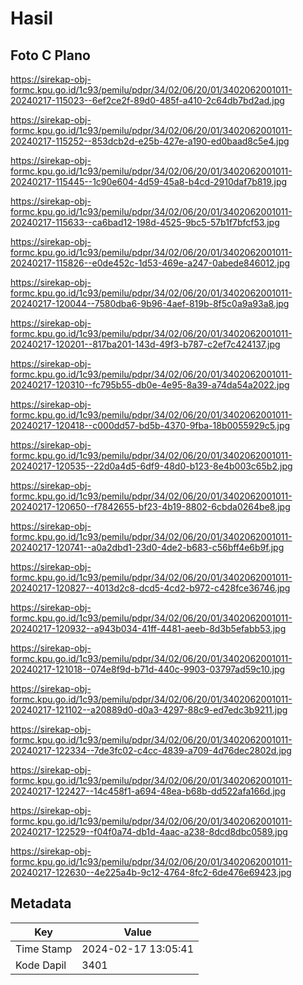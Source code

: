# Hasil

## Foto C Plano

https://sirekap-obj-formc.kpu.go.id/1c93/pemilu/pdpr/34/02/06/20/01/3402062001011-20240217-115023--6ef2ce2f-89d0-485f-a410-2c64db7bd2ad.jpg

https://sirekap-obj-formc.kpu.go.id/1c93/pemilu/pdpr/34/02/06/20/01/3402062001011-20240217-115252--853dcb2d-e25b-427e-a190-ed0baad8c5e4.jpg

https://sirekap-obj-formc.kpu.go.id/1c93/pemilu/pdpr/34/02/06/20/01/3402062001011-20240217-115445--1c90e604-4d59-45a8-b4cd-2910daf7b819.jpg

https://sirekap-obj-formc.kpu.go.id/1c93/pemilu/pdpr/34/02/06/20/01/3402062001011-20240217-115633--ca6bad12-198d-4525-9bc5-57b1f7bfcf53.jpg

https://sirekap-obj-formc.kpu.go.id/1c93/pemilu/pdpr/34/02/06/20/01/3402062001011-20240217-115826--e0de452c-1d53-469e-a247-0abede846012.jpg

https://sirekap-obj-formc.kpu.go.id/1c93/pemilu/pdpr/34/02/06/20/01/3402062001011-20240217-120044--7580dba6-9b96-4aef-819b-8f5c0a9a93a8.jpg

https://sirekap-obj-formc.kpu.go.id/1c93/pemilu/pdpr/34/02/06/20/01/3402062001011-20240217-120201--817ba201-143d-49f3-b787-c2ef7c424137.jpg

https://sirekap-obj-formc.kpu.go.id/1c93/pemilu/pdpr/34/02/06/20/01/3402062001011-20240217-120310--fc795b55-db0e-4e95-8a39-a74da54a2022.jpg

https://sirekap-obj-formc.kpu.go.id/1c93/pemilu/pdpr/34/02/06/20/01/3402062001011-20240217-120418--c000dd57-bd5b-4370-9fba-18b0055929c5.jpg

https://sirekap-obj-formc.kpu.go.id/1c93/pemilu/pdpr/34/02/06/20/01/3402062001011-20240217-120535--22d0a4d5-6df9-48d0-b123-8e4b003c65b2.jpg

https://sirekap-obj-formc.kpu.go.id/1c93/pemilu/pdpr/34/02/06/20/01/3402062001011-20240217-120650--f7842655-bf23-4b19-8802-6cbda0264be8.jpg

https://sirekap-obj-formc.kpu.go.id/1c93/pemilu/pdpr/34/02/06/20/01/3402062001011-20240217-120741--a0a2dbd1-23d0-4de2-b683-c56bff4e6b9f.jpg

https://sirekap-obj-formc.kpu.go.id/1c93/pemilu/pdpr/34/02/06/20/01/3402062001011-20240217-120827--4013d2c8-dcd5-4cd2-b972-c428fce36746.jpg

https://sirekap-obj-formc.kpu.go.id/1c93/pemilu/pdpr/34/02/06/20/01/3402062001011-20240217-120932--a943b034-41ff-4481-aeeb-8d3b5efabb53.jpg

https://sirekap-obj-formc.kpu.go.id/1c93/pemilu/pdpr/34/02/06/20/01/3402062001011-20240217-121018--074e8f9d-b71d-440c-9903-03797ad59c10.jpg

https://sirekap-obj-formc.kpu.go.id/1c93/pemilu/pdpr/34/02/06/20/01/3402062001011-20240217-121102--a20889d0-d0a3-4297-88c9-ed7edc3b9211.jpg

https://sirekap-obj-formc.kpu.go.id/1c93/pemilu/pdpr/34/02/06/20/01/3402062001011-20240217-122334--7de3fc02-c4cc-4839-a709-4d76dec2802d.jpg

https://sirekap-obj-formc.kpu.go.id/1c93/pemilu/pdpr/34/02/06/20/01/3402062001011-20240217-122427--14c458f1-a694-48ea-b68b-dd522afa166d.jpg

https://sirekap-obj-formc.kpu.go.id/1c93/pemilu/pdpr/34/02/06/20/01/3402062001011-20240217-122529--f04f0a74-db1d-4aac-a238-8dcd8dbc0589.jpg

https://sirekap-obj-formc.kpu.go.id/1c93/pemilu/pdpr/34/02/06/20/01/3402062001011-20240217-122630--4e225a4b-9c12-4764-8fc2-6de476e69423.jpg


## Metadata

| Key        | Value               |
| ---------- | ------------------- |
| Time Stamp | 2024-02-17 13:05:41 |
| Kode Dapil | 3401                |



